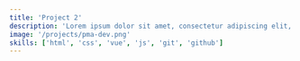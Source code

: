 ```yaml
---
title: 'Project 2'
description: 'Lorem ipsum dolor sit amet, consectetur adipiscing elit, sed do eiusmod tempor incididunt ut labore et dolore magna aliqua.'
image: '/projects/pma-dev.png'
skills: ['html', 'css', 'vue', 'js', 'git', 'github']
---
```

